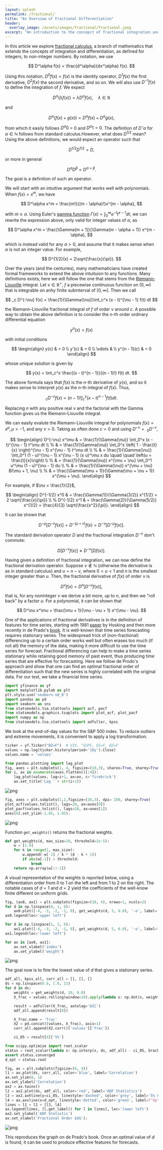```yaml
---
layout: splash
permalink: /fractional/
title: "An Overview of Fractional Differentiation"
header:
  overlay_image: /assets/images/fractional/fractional.jpeg
excerpt: "An introduction to the concepct of fractional integration and differentiation and their applications to data analysis"
---
```


In this article we explore [fractional calculus](https://en.wikipedia.org/wiki/Fractional_calculus), a branch of mathematics that extends the concepts of integration and differentiation, as defined for integers, to non-integer numbers. By notation, we use

$$
D^\alpha f(x) = \frac{d^\alpha}{dx^\alpha} f(x).
$$

Using this notation, $D^0 f(x) = f(x)$ is the identity operator, $D^1 f(x)$ the first derivative, $D^2 f(x)$ the second derivative, and so on. We will also use $D^{-1} f(x)$ to define the integration of $f$. We expect

$$
D^\alpha(\lambda f(x)) = \lambda D^\alpha f(x), \quad \lambda \in \mathbb{R}
$$

and

$$
D^\alpha(f(x) + g(x)) = D^\alpha f(x) + D^\alpha g(x),
$$

from which it easily follows $D^\alpha 0$ = 0 and $D^\alpha 1 = 0$. The definition of $Dˆ\alpha$ for $\alpha \in \mathbb{N}$ follows from standard calculus.However, what does $D^{1/2}$ mean? Using the above definitions, we would expect an operator such that

$$
D^{1/2} D^{1/2} = D,
$$

or more in general

$$
D^\alpha D^\beta = D^{\alpha + \beta}.
$$

The goal is a definition of such an operator.

We will start with an intuitive argument that works well with polynomials. When $f(x) = x^m$, we have

$$
D^\alpha x^m = \frac{m!}{(m - \alpha)!}x^{m - \alpha},
$$

with $m \ge \alpha$. Using Euler's [gamma function](https://en.wikipedia.org/wiki/Gamma_function) $\Gamma(x) = \int_0^\infty e^{-t} t^{x - 1}dt$, we can rewrite the expression above, only valid for integer values of $\alpha$, as

$$
D^\alpha x^m = \frac{\Gamma(m + 1)}{\Gamma(m - \alpha + 1)} x^{m - \alpha},
$$

which is instead valid for any $\alpha > 0$, and assume that it makes sense when $\alpha$ is not an integer value. For example,

$$
D^{1/2}(x) = 2\sqrt{\frac{x}{\pi}}.
$$

Over the years (and the centuries), many mathematicians have created formal frameworks to extend the above intuituion to any functions. Many definitions exists; here we will follow the one that stems from the [Riemann-Liouville](https://en.wikipedia.org/wiki/Riemann%E2%80%93Liouville_integral) integral. Let $\nu \in \mathbb{R}^+$, $f$ a piecewise continuous function on $(0, \infty)$ that is integrable on anhy finite subinterval of $[0, \infty]$. Then we call

$$
_c D^{-\nu} f(x) = \frac{1}{\Gamma(\nu)}\int_c^x (x - t)^{\nu - 1} f(t) dt
$$

the Riemann-Liouville fractional integral of $f$ of order $\nu$ around $c$. A possible way to obtain the above definition is to consider the $n$-th order ordinary differential equation

$$
y^{n} (x) = f(x)
$$

with initial conditions

$$
\begin{align}
y(c) & = 0 \\
y'(c) & = 0 \\
\vdots & \\
y^{n - 1}(c) & = 0
\end{align}
$$

whose unique solution is given by

$$
y(x) = \int_c^x \frac{(x - t)^{n - 1}}{(n - 1)!} f(t) dt.
$$

The above formula says that $f(x)$ is the $n$-th derivative of $y(x)$, and so it makes sense to interpret $y(x)$ as the $n$-th integral of $f(x)$. Thus,

$$
_c D^{-\nu} f(x) = (n - 1)! \int_c^x (x - t)^{n - 1} f(t) dt.
$$

Replacing $n$ with any positive real $\nu$ and the factorial with the Gamma function gives us the Riemann-Liouville integral.

We can easily evalute the Riemann-Liouville integral for polynomials $f(x) = x^\mu, \mu > -1$, and any $\nu > 0$. Taking as often done $c=0$ and using $D^{-\nu} = \ _0 D^{-\nu}$, 

$$
\begin{align}
D^{-\nu} x^\mu & = \frac{1}{\Gamma(\nu)} \int_0^x (x - t)^{\nu - 1} t^\mu dt \\
%
& = \frac{1}{\Gamma(\nu)} \int_0^x \left( 1 - \frac{t}{x} \right)^{\nu - 1} x^{\nu - 1} t^\mu dt \\
%
& = \frac{1}{\Gamma(\nu)} \int_0^1 (1 - u)^{\nu - 1} x^{\nu - 1} (x u)^\mu x du \quad \quad \left(u = \frac{t}{x}\right) \\
%
& = \frac{1}{\Gamma(\nu)} x^{\mu + \nu} \int_0^1 u^\mu (1 - u)^{\nu - 1} du \\
%
& = \frac{1}{\Gamma(\nu)} x^{\mu + \nu} B(\mu + 1, \nu) \\
%
& = \frac{\Gamma(\mu + 1)}{\Gamma(\mu + \nu + 1)} x^{\mu + \nu}.
\end{align}
$$

For example, if $\nu = \frac{1}{2}$,

$$
\begin{align}
D^{-1/2} x^0 & = \frac{\Gamma(1)}{\Gamma(3/2)} x^{1/2} = 2 \sqrt{\frac{x}{\pi}} \\
%
D^{-1/2} x^1 & = \frac{\Gamma(2)}{\Gamma(5/2)} x^{1/2} = \frac{4}{3} \sqrt{\frac{x^2}{\pi}}.
\end{align}
$$

It can be shown that

$$
D^{-\mu}\left[ D^{-\nu} f(x) \right] = D^{-(\mu + \nu)} f(x) = D^{-\nu}\left[ D^{-\mu} f(x) \right].
$$

The standard derivation operator $D$ and the fractional integration $D^{-\nu}$ don't commute:

$$
D \left[ D^{-\nu} f(x) \right] \neq D^{-\nu} \left[ D f(x) \right].
$$

Having given a definition of fractional integration, we can now define the fractional derivation operator. Suppose $\nu \notin \mathbb{N}$ (otherwise the derivative is as in standard calculus) and $u = n - \nu$, where $0 < u < 1$ and $n$ is the smallest integer greater than $u$. Then, the fractional derivative of $f(x)$ of order $\nu$ is

$$
D^\nu f(x) = D^n\left[ D^{-u} f(x) \right],
$$

that is, for any noninteger $\nu$ we derive a bit more, up to $n$, and then we "roll back" by a factor $u$. For a polynomial, it can be shown that

$$
D^\nu x^\mu = \frac{\mu + 1}{\mu - \nu + 1} x^{\mu - \nu}.
$$

One of the applications of fractional derivatives is in the definition of features for time series, starting with 1981 [paper](https://academic.oup.com/biomet/article-abstract/68/1/165/237536?redirectedFrom=fulltext&login=false) by Hosking and then more recently in de Prado's [book](https://www.oreilly.com/library/view/advances-in-financial/9781119482086/). It is well-known that time series forecasting requires stationary series. The widespread trick of (non-fractional) differencing up to a certain order works well but often erases too much (if not all) the memory of the data, making it more difficult to use the time series for forecast. Fractional differencing can help to make a time series stationary while retaining good memory of past event, thus producing time series that are effective for forecasting. Here we follow de Prodo's approach and show that one can find an optimal fractional order of differentiation such that the new series is highly correlated with the original data. For our test, we take a financial time series.


```python
import yfinance as yf
import matplotlib.pylab as plt
plt.style.use('seaborn-v0_8')
import pandas as pd
import seaborn as sns
from statsmodels.tsa.stattools import acf, pacf
from statsmodels.graphics.tsaplots import plot_acf, plot_pacf
import numpy as np
from statsmodels.tsa.stattools import adfuller, kpss
```

We look at the end-of-day values for the S&P 500 index. To reduce outliers and extreme movements, it is convenient to apply a log transformation.


```python
ticker = yf.Ticker("BZ=F")  # VIX, ^GSPC, ES=F, BZ=F
values = np.log(ticker.history(period='10y').Close)
values.name = 'values'
```


```python
from pandas.plotting import lag_plot
fig, axes = plt.subplots(1, 4, figsize=(10,3), sharex=True, sharey=True, dpi=100)
for i, ax in enumerate(axes.flatten()[:4]):
    lag_plot(values, lag=i+1, ax=ax, c='firebrick')
    ax.set_title('Lag ' + str(i+1))
```


    
![png](/assets/images/fractional/fractional-1.png)
    



```python
fig, axes = plt.subplots(1,2,figsize=(16,3), dpi= 100, sharey=True)
plot_acf(values.tolist(), lags=20, ax=axes[0])
plot_pacf(values.tolist(), lags=20, ax=axes[1])
axes[0].set_ylim(-1.05, 1.05);
```


    
![png](/assets/images/fractional/fractional-2.png)
    


Function `get_weights()` returns the fractional weights.


```python
def get_weights(d, max_size=10, threshold=1e-5):
    w = [1.0]
    for k in range(1, max_size):
        w.append(-w[-1] / k * (d - k + 1))
        if abs(w[-1]) < threshold:
            break
    return np.array(w[::-1])
```

A visual representation of the weights is reported below, using a differentiation order from 0 to 1 on the left and from 1 to 2 on the right. The notable cases of $d=1$ and $d=2$ yield the coefficients of the well-know finite different on uniform grids.


```python
fig, (ax0, ax1) = plt.subplots(figsize=(10, 4), nrows=1, ncols=2)
for d in np.linspace(0, 1, 6):
    ax0.plot([-4, -3, -2, -1, 0], get_weights(d, 5, 0.0), '-o', label=f'd={d:.2f}')
ax0.legend(loc='upper left')

for d in np.linspace(1, 2, 6):
    ax1.plot([-4, -3, -2, -1, 0], get_weights(d, 5, 0.0), '-o', label=f'd={d:.2f}')
ax1.legend(loc='lower left')

for ax in [ax0, ax1]:
    ax.set_xlabel('index')
    ax.set_ylabel('weight')
```


    
![png](/assets/images/fractional/fractional-3.png)
    


The goal now is to fine the lowest value of $d$ that gives a stationary series. 


```python
adf_all, kpss_all, corr_all = [], [], []
ds = np.linspace(0.0, 1.0, 21)
for d in ds:
    weights = get_weights(d, 10, 0.0)
    X_frac = values.rolling(window=10).apply(lambda x: np.dot(x, weights)).dropna()

    result = adfuller(X_frac, autolag='AIC')
    adf_all.append(result[0])

    X_frac.name = 'frac'
    X2 = pd.concat((values, X_frac), axis=1)
    corr_all.append(X2.corr()['values']['frac'])

    ci_05 = result[4]['5%']
```


```python
from scipy.optimize import root_scalar
status = root_scalar(lambda x: np.interp(x, ds, adf_all) - ci_05, bracket=[0, 1])
assert status.converged
d_opt = status.root
```


```python
fig, ax = plt.subplots(figsize=(6, 4))
l1 = ax.plot(ds, corr_all, color='blue', label='Correlation')
ax.set_ylim(0, 1)
ax.set_ylabel('Correlation')
ax2 = ax.twinx()
l2 = ax2.plot(ds, adf_all, color='red', label='ADF Statistics')
l3 = ax2.axhline(y=ci_05, linestyle='dashed', color='grey', label='5% CI')
l4 = ax.axvline(x=d_opt, linestyle='dotted', color='green', label=f'Optimal d={d_opt:.2f}')
lines = l1 + l2 + [l3, l4]
ax.legend(lines, [l.get_label() for l in lines], loc='lower left')
ax2.set_ylabel('ADF Statistic')
ax.set_xlabel('Fractional Order $d$');
```


    
![png](/assets/images/fractional/fractional-4.png)
    


This reproduces the graph on de Prado's book. Once an optimal value of $d$ is found, it can be used to produce effective features for forecasts.
